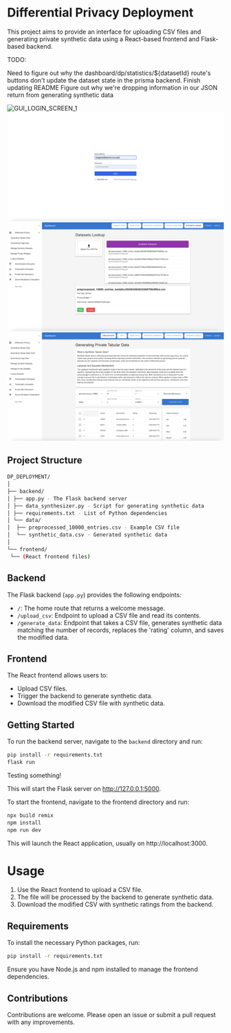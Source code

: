 # Differential Privacy Deployment

This project aims to provide an interface for uploading CSV files and generating private synthetic data using a React-based frontend and Flask-based backend.

TODO:

Need to figure out why the dashboard/dp/statistics/${datasetId} route's buttons don't update the dataset state in the prisma backend.
Finish updating README
Figure out why we're dropping information in our JSON return from generating synthetic data

![GUI_LOGIN_SCREEN_1](GUI_LOGIN_SCREEN_1.png)
![GUI_LOGIN_SCREEN_2](GUI_LOGIN_SCREEN_2.png)
![GUI_LOGIN_SCREEN_3](GUI_LOGIN_SCREEN_3.png)
![GUI_LOGIN_SCREEN_4](GUI_LOGIN_SCREEN_4.png)

## Project Structure

```bash
DP_DEPLOYMENT/
│
├── backend/
│ ├── app.py - The Flask backend server
│ ├── data_synthesizer.py - Script for generating synthetic data
│ ├── requirements.txt - List of Python dependencies
│ └── data/
│  ├── preprocessed_10000_entries.csv - Example CSV file
│  └── synthetic_data.csv - Generated synthetic data
│
└── frontend/
 └── (React frontend files)
```

## Backend

The Flask backend (`app.py`) provides the following endpoints:

- `/`: The home route that returns a welcome message.
- `/upload_csv`: Endpoint to upload a CSV file and read its contents.
- `/generate_data`: Endpoint that takes a CSV file, generates synthetic data matching the number of records, replaces the 'rating' column, and saves the modified data.

## Frontend

The React frontend allows users to:

- Upload CSV files.
- Trigger the backend to generate synthetic data.
- Download the modified CSV file with synthetic data.

## Getting Started

To run the backend server, navigate to the `backend` directory and run:

```bash
pip install -r requirements.txt
flask run
```

Testing something!

This will start the Flask server on http://127.0.0.1:5000.

To start the frontend, navigate to the frontend directory and run:

```bash
npx build remix
npm install
npm run dev
```

This will launch the React application, usually on http://localhost:3000.

# Usage
1. Use the React frontend to upload a CSV file.
2. The file will be processed by the backend to generate synthetic data.
3. Download the modified CSV with synthetic ratings from the backend.

## Requirements
To install the necessary Python packages, run:

``` bash
pip install -r requirements.txt
```
Ensure you have Node.js and npm installed to manage the frontend dependencies.

## Contributions
Contributions are welcome. Please open an issue or submit a pull request with any improvements.